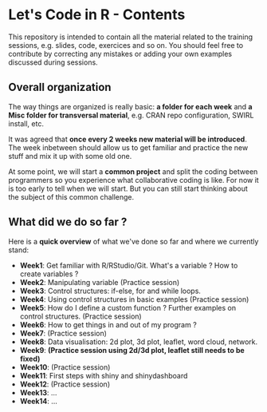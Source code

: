# Let's Code in R - Contents
This repository is intended to contain all the material related to the training sessions, e.g. slides, code, exercices and so on. You should feel free to contribute by correcting any mistakes or adding your own examples discussed during sessions.

## Overall organization

The way things are organized is really basic: **a folder for each week** and **a Misc folder for transversal material**, e.g. CRAN repo configuration, SWIRL install, etc.

It was agreed that **once every 2 weeks new material will be introduced**. The week inbetween should allow us to get familiar and practice the new stuff and mix it up with some old one.

At some point, we will start a **common project** and split the coding between programmers so you experience what collaborative coding is like. For now it is too early to tell when we will start. But you can still start thinking about the subject of this common challenge.

## What did we do so far ?

Here is a **quick overview** of what we've done so far and where we currently stand:

* **Week1**: Get familiar with R/RStudio/Git. What's a variable ? How to create variables ?
* **Week2**: Manipulating variable (Practice session)
* **Week3**: Control structures: if-else, for and while loops.
* **Week4**: Using control structures in basic examples (Practice session)
* **Week5**: How do I define a custom function ? Further examples on control structures. (Practice session)
* **Week6**: How to get things in and out of my program ?
* **Week7**: (Practice session)
* **Week8**: Data visualisation: 2d plot, 3d plot, leaflet, word cloud, network.
* **Week9**: **(Practice session using 2d/3d plot, leaflet still needs to be fixed)**
* **Week10**: (Practice session)
* **Week11**: First steps with shiny and shinydashboard
* **Week12**: (Practice session)
* **Week13**: ...
* **Week14**: ...

